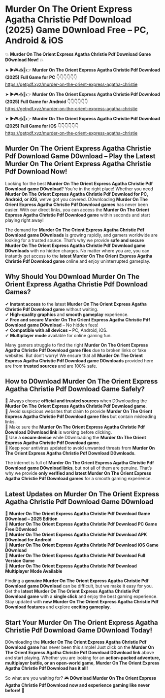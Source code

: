 # Murder On The Orient Express Agatha Christie Pdf Download (2025) Game D0wnload Free – PC, Android & iOS

💥 **Murder On The Orient Express Agatha Christie Pdf Download Game D0wnload Now!** 💥  

➤ ►🎮📥📱👉 **Murder On The Orient Express Agatha Christie Pdf Download (2025) Full Game for PC** 👇👇👇👇👇👇  
https://getpdf.xyz/murder-on-the-orient-express-agatha-christie  

➤ ►🎮📥📱👉 **Murder On The Orient Express Agatha Christie Pdf Download (2025) Full Game for Android** 👇👇👇👇👇👇  
https://getpdf.xyz/murder-on-the-orient-express-agatha-christie  

➤ ►🎮📥📱👉 **Murder On The Orient Express Agatha Christie Pdf Download (2025) Full Game for iOS** 👇👇👇👇👇👇  
https://getpdf.xyz/murder-on-the-orient-express-agatha-christie  

## Murder On The Orient Express Agatha Christie Pdf Download Game D0wnload – Play the Latest Murder On The Orient Express Agatha Christie Pdf Download Now!

Looking for the best **Murder On The Orient Express Agatha Christie Pdf Download game D0wnload**? You’re in the right place! Whether you need **Murder On The Orient Express Agatha Christie Pdf Download for PC, Android, or iOS**, we’ve got you covered. D0wnloading **Murder On The Orient Express Agatha Christie Pdf Download games** has never been easier. With our direct links, you can access the **Murder On The Orient Express Agatha Christie Pdf Download game** within seconds and start playing right away!  

The demand for **Murder On The Orient Express Agatha Christie Pdf Download game D0wnloads** is growing rapidly, and gamers worldwide are looking for a trusted source. That’s why we provide **safe and secure Murder On The Orient Express Agatha Christie Pdf Download game D0wnloads** with no hidden charges. No matter where you are, you can instantly get access to the **latest Murder On The Orient Express Agatha Christie Pdf Download game** online and enjoy uninterrupted gameplay.  

## **Why Should You D0wnload Murder On The Orient Express Agatha Christie Pdf Download Games?**  

✔ **Instant access** to the latest **Murder On The Orient Express Agatha Christie Pdf Download game** without waiting.  
✔ **High-quality graphics** and **smooth gameplay** experience.  
✔ **Free and secure Murder On The Orient Express Agatha Christie Pdf Download game D0wnload** – No hidden fees!  
✔ **Compatible with all devices** – PC, Android, iOS.  
✔ **Multiplayer mode** available for online gaming fun.  

Many gamers struggle to find the right **Murder On The Orient Express Agatha Christie Pdf Download game files** due to broken links or fake websites. But don’t worry! We ensure that all **Murder On The Orient Express Agatha Christie Pdf Download game D0wnloads** provided here are from **trusted sources** and are 100% safe.  

## **How to D0wnload Murder On The Orient Express Agatha Christie Pdf Download Game Safely?**  

📌 Always choose **official and trusted sources** when D0wnloading the **Murder On The Orient Express Agatha Christie Pdf Download game**.  
📌 Avoid suspicious websites that claim to provide **Murder On The Orient Express Agatha Christie Pdf Download game files** but contain misleading links.  
📌 Make sure the **Murder On The Orient Express Agatha Christie Pdf Download D0wnload link** is working before clicking.  
📌 Use a **secure device** while D0wnloading the **Murder On The Orient Express Agatha Christie Pdf Download game**.  
📌 Keep your antivirus updated to avoid unwanted threats from **Murder On The Orient Express Agatha Christie Pdf Download D0wnloads**.  

The internet is full of **Murder On The Orient Express Agatha Christie Pdf Download game D0wnload links**, but not all of them are genuine. That’s why we provide **only verified and latest Murder On The Orient Express Agatha Christie Pdf Download games** for a smooth gaming experience.  

## **Latest Updates on Murder On The Orient Express Agatha Christie Pdf Download Game D0wnload**  

🔹 **Murder On The Orient Express Agatha Christie Pdf Download Game D0wnload – 2025 Edition**  
🔹 **Murder On The Orient Express Agatha Christie Pdf Download PC Game Free D0wnload**  
🔹 **Murder On The Orient Express Agatha Christie Pdf Download APK D0wnload for Android**  
🔹 **Murder On The Orient Express Agatha Christie Pdf Download iOS Game D0wnload**  
🔹 **Murder On The Orient Express Agatha Christie Pdf Download Full Version Game**  
🔹 **Murder On The Orient Express Agatha Christie Pdf Download Multiplayer Mode Available**  

Finding a **genuine Murder On The Orient Express Agatha Christie Pdf Download game D0wnload** can be difficult, but we make it easy for you. Get the **latest Murder On The Orient Express Agatha Christie Pdf Download game** with a **single click** and enjoy the best gaming experience. Stay updated with **new Murder On The Orient Express Agatha Christie Pdf Download features** and explore **exciting gameplay**.  

## **Start Your Murder On The Orient Express Agatha Christie Pdf Download Game D0wnload Today!**  

D0wnloading the **Murder On The Orient Express Agatha Christie Pdf Download game** has never been this simple! Just click on the **Murder On The Orient Express Agatha Christie Pdf Download D0wnload link** above and start playing. Whether you are looking for an **action-packed adventure, multiplayer battle, or an open-world game**, **Murder On The Orient Express Agatha Christie Pdf Download has it all!**  

So what are you waiting for? 🎮 **D0wnload Murder On The Orient Express Agatha Christie Pdf Download now and experience gaming like never before!** 🚀  